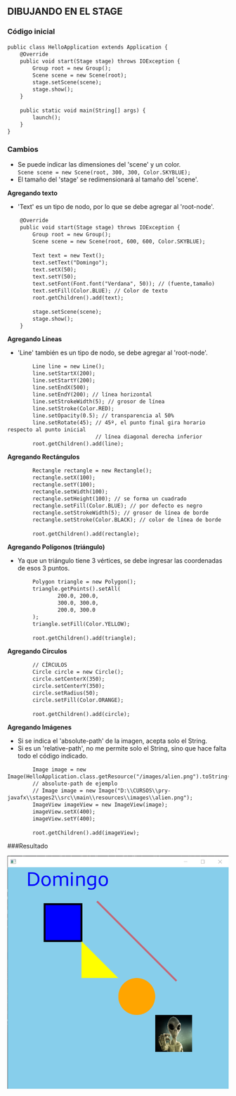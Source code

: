 ## DIBUJANDO EN EL STAGE  

### Código inicial  

~~~
public class HelloApplication extends Application {
    @Override
    public void start(Stage stage) throws IOException {
        Group root = new Group();
        Scene scene = new Scene(root);
        stage.setScene(scene);
        stage.show();
    }

    public static void main(String[] args) {
        launch();
    }
}
~~~  

### Cambios

- Se puede indicar las dimensiones del 'scene' y un color.  
`Scene scene = new Scene(root, 300, 300, Color.SKYBLUE);`
- El tamaño del 'stage' se redimensionará al tamaño del 'scene'.  

**Agregando texto**

- 'Text' es un tipo de nodo, por lo que se debe agregar al 'root-node'.

~~~
    @Override
    public void start(Stage stage) throws IOException {
        Group root = new Group();
        Scene scene = new Scene(root, 600, 600, Color.SKYBLUE);

        Text text = new Text();
        text.setText("Domingo");
        text.setX(50);
        text.setY(50);
        text.setFont(Font.font("Verdana", 50)); // (fuente,tamaño)
        text.setFill(Color.BLUE); // Color de texto
        root.getChildren().add(text);

        stage.setScene(scene);
        stage.show();
    }
~~~

**Agregando Líneas**

- 'Line' también es un tipo de nodo, se debe agregar al 'root-node'.
~~~
        Line line = new Line();
        line.setStartX(200);
        line.setStartY(200);
        line.setEndX(500);
        line.setEndY(200); // línea horizontal
        line.setStrokeWidth(5); // grosor de línea
        line.setStroke(Color.RED);
        line.setOpacity(0.5); // transparencia al 50%
        line.setRotate(45); // 45º, el punto final gira horario respecto al punto inicial
                            // línea diagonal derecha inferior
        root.getChildren().add(line);
~~~

**Agregando Rectángulos**

~~~
        Rectangle rectangle = new Rectangle();
        rectangle.setX(100);
        rectangle.setY(100);
        rectangle.setWidth(100);
        rectangle.setHeight(100); // se forma un cuadrado
        rectangle.setFill(Color.BLUE); // por defecto es negro
        rectangle.setStrokeWidth(5); // grosor de línea de borde
        rectangle.setStroke(Color.BLACK); // color de línea de borde

        root.getChildren().add(rectangle);
~~~

**Agregando Polígonos (triángulo)**

- Ya que un triángulo tiene 3 vértices, se debe ingresar las coordenadas de esos 3 puntos.

~~~
        Polygon triangle = new Polygon();
        triangle.getPoints().setAll(
                200.0, 200.0,
                300.0, 300.0,
                200.0, 300.0
        );
        triangle.setFill(Color.YELLOW);

        root.getChildren().add(triangle);
~~~

**Agregando Círculos**

~~~
        // CÍRCULOS
        Circle circle = new Circle();
        circle.setCenterX(350);
        circle.setCenterY(350);
        circle.setRadius(50);
        circle.setFill(Color.ORANGE);
        
        root.getChildren().add(circle);
~~~

**Agregando Imágenes**

- Si se indica el 'absolute-path' de la imagen, acepta solo el String.
- Si es un 'relative-path', no me permite solo el String, sino que hace falta todo el código indicado.

~~~
        Image image = new Image(HelloApplication.class.getResource("/images/alien.png").toString());
        // absolute-path de ejemplo
        // Image image = new Image("D:\\CURSOS\\pry-javafx\\stages2\\src\\main\\resources\\images\\alien.png");
        ImageView imageView = new ImageView(image);
        imageView.setX(400);
        imageView.setY(400);

        root.getChildren().add(imageView);
~~~

###Resultado

![txt](src/main/resources/images/stages2.png)



